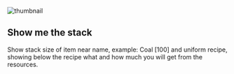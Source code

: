 
![thumbnail](https://github.com/user-attachments/assets/6e25929a-0aad-4e74-bb8a-6945736da765)
## Show me the stack
Show stack size of item near name, example: Coal [100] and uniform recipe, showing below the recipe what and how much you will get from the resources.
